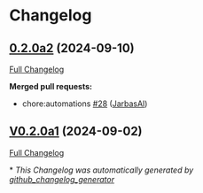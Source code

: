 # Changelog

## [0.2.0a2](https://github.com/OpenVoiceOS/ovos-skill-wolfie/tree/0.2.0a2) (2024-09-10)

[Full Changelog](https://github.com/OpenVoiceOS/ovos-skill-wolfie/compare/V0.2.0a1...0.2.0a2)

**Merged pull requests:**

- chore:automations [\#28](https://github.com/OpenVoiceOS/ovos-skill-wolfie/pull/28) ([JarbasAl](https://github.com/JarbasAl))

## [V0.2.0a1](https://github.com/OpenVoiceOS/ovos-skill-wolfie/tree/V0.2.0a1) (2024-09-02)

[Full Changelog](https://github.com/OpenVoiceOS/ovos-skill-wolfie/compare/V0.1.0...V0.2.0a1)



\* *This Changelog was automatically generated by [github_changelog_generator](https://github.com/github-changelog-generator/github-changelog-generator)*
